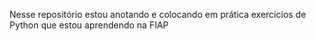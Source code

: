 Nesse repositório estou anotando e colocando em prática exercícios de Python que estou aprendendo na FIAP
